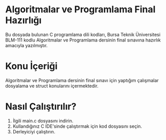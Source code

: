 ﻿# Algoritmalar ve Programlama Final Hazırlığı
Bu dosyada bulunan C programlama dili kodları, Bursa Teknik Üniversitesi BLM-111 kodlu Algoritmalar ve Programlama dersinin final sınavına hazırlık amacıyla yazılmıştır.

# Konu İçeriği
Algoritmalar ve Programlama dersinin final sınavı için yaptığım çalışmalar dosyalama ve struct konularını içermektedir.

# Nasıl Çalıştırılır?
1. İlgili main.c dosyasını indirin.
2. Kullandığınız C IDE'sinde çalıştırmak için kod dosyasını seçin.
3. Derleyiciyi çalıştırın.


